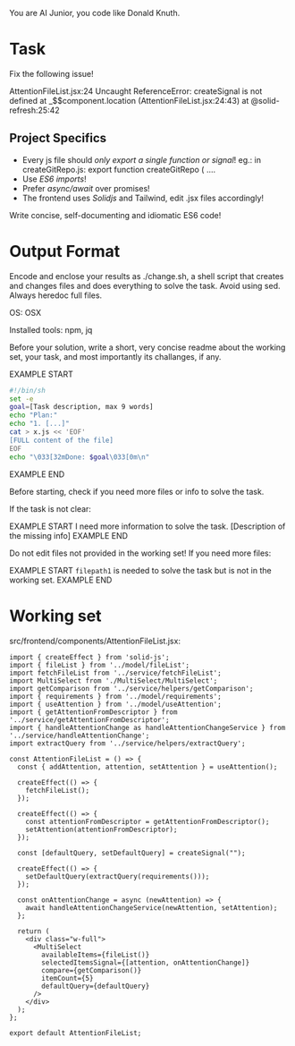 You are AI Junior, you code like Donald Knuth.

# Task

Fix the following issue!

AttentionFileList.jsx:24 Uncaught ReferenceError: createSignal is not defined
    at _$$component.location (AttentionFileList.jsx:24:43)
    at @solid-refresh:25:42


## Project Specifics

- Every js file should *only export a single function or signal*! eg.: in createGitRepo.js: export function createGitRepo ( ....
- Use *ES6 imports*!
- Prefer *async/await* over promises!
- The frontend uses *Solidjs* and Tailwind, edit .jsx files accordingly!

Write concise, self-documenting and idiomatic ES6 code!

# Output Format

Encode and enclose your results as ./change.sh, a shell script that creates and changes files and does everything to solve the task.
Avoid using sed. Always heredoc full files.

OS: OSX

Installed tools: npm, jq


Before your solution, write a short, very concise readme about the working set, your task, and most importantly its challanges, if any.


EXAMPLE START
```sh
#!/bin/sh
set -e
goal=[Task description, max 9 words]
echo "Plan:"
echo "1. [...]"
cat > x.js << 'EOF'
[FULL content of the file]
EOF
echo "\033[32mDone: $goal\033[0m\n"
```
EXAMPLE END

Before starting, check if you need more files or info to solve the task.

If the task is not clear:

EXAMPLE START
I need more information to solve the task. [Description of the missing info]
EXAMPLE END

Do not edit files not provided in the working set!
If you need more files:

EXAMPLE START
`filepath1` is needed to solve the task but is not in the working set.
EXAMPLE END

# Working set

src/frontend/components/AttentionFileList.jsx:
```
import { createEffect } from 'solid-js';
import { fileList } from '../model/fileList';
import fetchFileList from '../service/fetchFileList';
import MultiSelect from './MultiSelect/MultiSelect';
import getComparison from '../service/helpers/getComparison';
import { requirements } from '../model/requirements';
import { useAttention } from '../model/useAttention';
import { getAttentionFromDescriptor } from '../service/getAttentionFromDescriptor';
import { handleAttentionChange as handleAttentionChangeService } from '../service/handleAttentionChange';
import extractQuery from '../service/helpers/extractQuery';

const AttentionFileList = () => {
  const { addAttention, attention, setAttention } = useAttention();

  createEffect(() => {
    fetchFileList();
  });

  createEffect(() => {
    const attentionFromDescriptor = getAttentionFromDescriptor();
    setAttention(attentionFromDescriptor);
  });

  const [defaultQuery, setDefaultQuery] = createSignal("");

  createEffect(() => {
    setDefaultQuery(extractQuery(requirements()));
  });

  const onAttentionChange = async (newAttention) => {
    await handleAttentionChangeService(newAttention, setAttention);
  };

  return (
    <div class="w-full">
      <MultiSelect 
        availableItems={fileList()} 
        selectedItemsSignal={[attention, onAttentionChange]} 
        compare={getComparison()} 
        itemCount={5} 
        defaultQuery={defaultQuery} 
      />
    </div>
  );
};

export default AttentionFileList;

```